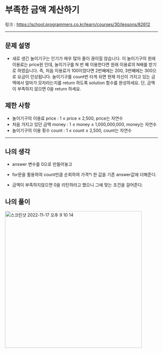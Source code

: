 # 부족한 금액 계산하기

링크 : https://school.programmers.co.kr/learn/courses/30/lessons/82612

---

## 문제 설명

- 새로 생긴 놀이기구는 인기가 매우 많아 줄이 끊이질 않습니다. 이 놀이기구의 원래 이용료는 price원 인데, 놀이기구를 N 번 째 이용한다면 원래 이용료의 N배를 받기로 하였습니다. 즉, 처음 이용료가 100이었다면 2번째에는 200, 3번째에는 300으로 요금이 인상됩니다.
  놀이기구를 count번 타게 되면 현재 자신이 가지고 있는 금액에서 얼마가 모자라는지를 return 하도록 solution 함수를 완성하세요.
  단, 금액이 부족하지 않으면 0을 return 하세요.

## 제한 사항

- 놀이기구의 이용료 price : 1 ≤ price ≤ 2,500, price는 자연수
- 처음 가지고 있던 금액 money : 1 ≤ money ≤ 1,000,000,000, money는 자연수
- 놀이기구의 이용 횟수 count : 1 ≤ count ≤ 2,500, count는 자연수

---

## 나의 생각

- answer 변수를 0으로 만들어놓고

- for문을 활용하여 count만큼 순회하여 가격\*i 한 값을 기존 answer값에 더해준다.

- 금액이 부족하지않으면 0을 리턴하라고 했으니 그에 맞는 조건을 걸어준다.

## 나의 풀이

<img width="450" alt="스크린샷 2022-11-17 오후 9 10 14" src="https://user-images.githubusercontent.com/94230809/202442756-883367df-2c4f-401f-8d47-5677c0a02675.png">
